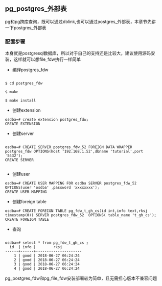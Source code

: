 ﻿
## pg_postgres_外部表

pg和pg跨库查询，既可以通过dblink,也可以通过postgres_外部表，本章节先讲一下postgres_外部表

### 配置步骤

本身就是postgresql数据库，所以对于自己的支持还是比较大，建议使用源码安装，这样就可以想file_fdw执行一样简单

- 编译postgres_fdw

```

$ cd postgres_fdw

$ make

$ make install

```

- 创建extension

```
osdba=# create extension postgres_fdw;
CREATE EXTENSION
```

- 创建server

```

osdba=# CREATE SERVER postgres_fdw_52 FOREIGN DATA WRAPPER postgres_fdw OPTIONS(host '192.168.1.52',dbname 'tutorial',port '5432');
CREATE SERVER


```

- 创建user

```
osdba=# CREATE USER MAPPING FOR osdba SERVER postgres_fdw_52 OPTIONS(user 'osdba' ,password 'xxxxxxxx');
CREATE USER MAPPING

```

- 创建foreign table 

```
osdba=# CREATE FOREIGN TABLE pg_fdw_t_gh_cs(id int,info text,rksj timestamp(0)) SERVER postgres_fdw_52  OPTIONS( table_name 't_gh_cs');
CREATE FOREIGN TABLE

```

- 查询

```

osdba=# select * from pg_fdw_t_gh_cs ;
  id  | info |        rksj         
------+------+---------------------
    1 | good | 2018-06-27 06:24:24
    2 | good | 2018-06-27 06:24:24
    3 | good | 2018-06-27 06:24:24
    4 | good | 2018-06-27 06:24:24

```

pg_postgres_fdw和pg_file_fdw安装部署较为简单，且无需担心版本不兼容问题


